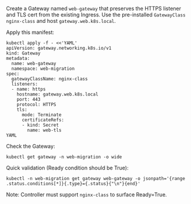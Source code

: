 Create a Gateway named `web-gateway` that preserves the HTTPS listener and TLS cert from the existing Ingress. Use the pre-installed `GatewayClass` `nginx-class` and host `gateway.web.k8s.local`.

Apply this manifest:

```
kubectl apply -f - <<'YAML'
apiVersion: gateway.networking.k8s.io/v1
kind: Gateway
metadata:
  name: web-gateway
  namespace: web-migration
spec:
  gatewayClassName: nginx-class
  listeners:
  - name: https
    hostname: gateway.web.k8s.local
    port: 443
    protocol: HTTPS
    tls:
      mode: Terminate
      certificateRefs:
      - kind: Secret
        name: web-tls
YAML
```

Check the Gateway:

`kubectl get gateway -n web-migration -o wide`

Quick validation (Ready condition should be True):

`kubectl -n web-migration get gateway web-gateway -o jsonpath='{range .status.conditions[*]}{.type}={.status}{"\n"}{end}'`

Note: Controller must support `nginx-class` to surface Ready=True.
